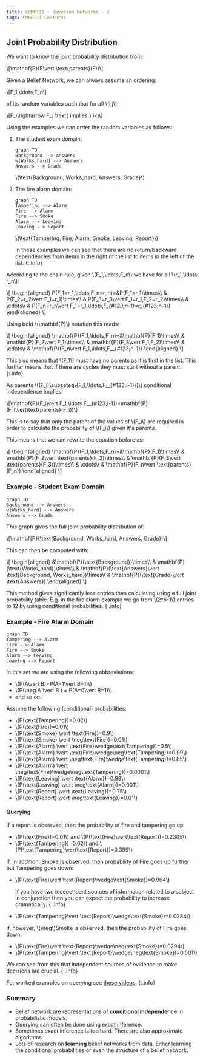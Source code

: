 ```yaml
---
title: COMP111 - Bayesian Networks - 2
tags: COMP111 Lectures
---
```

## Joint Probability Distribution
We want to know the joint probability distribution from: 

&#92;[\mathbf{P}(F\vert \text{parents}(F))&#92;]

Given a Belief Network, we can always assume an ordering:

&#92;[F_1,\ldots,F_n&#92;]

of its random variables such that for all &#92;(i,j&#92;):

&#92;[F_i\rightarrow F_j \text{ implies } i<j&#92;]

Using the examples we can order the random variables as follows:

1. The student exam domain:
    
    ```mermaid
    graph TD
    Background --> Answers
    w[Works_hard] --> Answers
    Answers --> Grade
    ```

    &#92;(\text{Background, Works\_hard, Answers, Grade}&#92;)
1. The fire alarm domain:

    ```mermaid
    graph TD
    Tampering --> Alarm
    Fire --> Alarm
    Fire --> Smoke
    Alarm --> Leaving
    Leaving --> Report
    ```

    &#92;(\text{Tampering, Fire, Alarm, Smoke, Leaving, Report}&#92;)
    
    In these examples we can see that there are no return/backward dependencies from items in the right of the list to items in the left of the list.
    {:.info}
    
According to the chain rule, given &#92;(F_1,\ldots,F_n&#92;) we have for all &#92;(r_1,\ldots r_n&#92;):

&#92;[
\begin{aligned}
P(F_1=r_1,\ldots,F_n=r_n)=&P(F_1=r_1)\times&#92;&#92;
& P(F_2=r_2\vert F_1=r_1)\times&#92;&#92;
& P(F_3=r_3\vert F_1=r_1,F_2=r_2)\times&#92;&#92;
& \cdots&#92;&#92;
& P(F_n=r_n\vert F_1=r_1,\ldots,F&#95;_{#123;n-1}=r&#95;_{#123;n-1})
\end{aligned}
&#92;]

Using bold &#92;(\mathbf{P}&#92;) notation this reads:

&#92;[
\begin{aligned}
\mathbf{P}(F_1,\ldots,F_n)=&\mathbf{P}(F_1)\times&#92;&#92;
& \mathbf{P}(F_2\vert F_1)\times&#92;&#92;
& \mathbf{P}(F_3\vert F_1,F_2)\times&#92;&#92;
& \cdots&#92;&#92;
& \mathbf{P}(F_n\vert F_1,\ldots,F&#95;_{#123;n-1})
\end{aligned}
&#92;]

This also means that &#92;(F_1&#92;) must have no parents as it is first in the list. This further means that if there are cycles they must start without a parent.
{:.info}

As parents &#92;((F_i)\subseteq&#92;{F_1,\ldots,F&#95;_{#123;i-1}&#92;}&#92;) conditional independence implies:

&#92;[\mathbf{P}(F_i\vert F_1,\ldots F&#95;_{#123;i-1})=\mathbf{P}(F_i\vert\text{parents}(F_i))&#92;]

This is to say that only the parent of the values of &#92;(F_i&#92;) are required in order to calculate the probability of &#92;(F_i&#92;) given it's parents.

This means that we can rewrite the equation before as:

&#92;[
\begin{aligned}
\mathbf{P}(F_1,\ldots,F_n)=&\mathbf{P}(F_1)\times&#92;&#92;
& \mathbf{P}(F_2\vert \text{parents}(F_2))\times&#92;&#92;
& \mathbf{P}(F_3\vert \text{parents}(F_3))\times&#92;&#92;
& \cdots&#92;&#92;
& \mathbf{P}(F_n\vert \text{parents}(F_n))
\end{aligned}
&#92;]

### Example - Student Exam Domain

```mermaid
graph TD
Background --> Answers
w[Works_hard] --> Answers
Answers --> Grade
```

This graph gives the full joint probability distribution of:

&#92;[\mathbf{P}(\text{Background, Works\_hard, Answers, Grade})&#92;]

This can then be computed with:

&#92;[
\begin{aligned}
&\mathbf{P}(\text{Background})\times&#92;&#92;
& \mathbf{P}(\text{Works\_hard})\times&#92;&#92;
& \mathbf{P}(\text{Answers}\vert \text{Background, Works\_hard})\times&#92;&#92;
& \mathbf{P}(\text{Grade}\vert \text{Answers})
\end{aligned}
&#92;]

This method gives significantly less entries than calculating using a full joint probability table. E.g. in the fire alarm example we go from &#92;(2^6-1&#92;) entries to 12 by using conditional probabilities.
{:.info}

### Example - Fire Alarm Domain

```mermaid
graph TD
Tampering --> Alarm
Fire --> Alarm
Fire --> Smoke
Alarm --> Leaving
Leaving --> Report
```

In this set we are using the following abbreviations:

* &#92;(P(A\vert B)=P(A=1\vert B=1)&#92;)
* &#92;(P(\neg A \vert B ) = P(A=0\vert B=1)&#92;)
* and so on.

Assume the following (conditional) probabilities:

* &#92;(P(\text{Tampering})=0.02&#92;)
* &#92;(P(\text{Fire})=0.01&#92;)
* &#92;(P(\text{Smoke} \vert \text{Fire})=0.9&#92;)
* &#92;(P(\text{Smoke} \vert \neg\text{Fire})=0.01&#92;)
* &#92;(P(\text{Alarm} \vert \text{Fire}\wedge\text{Tampering})=0.5&#92;)
* &#92;(P(\text{Alarm} \vert \text{Fire}\wedge\neg\text{Tampering})=0.99&#92;)
* &#92;(P(\text{Alarm} \vert \neg\text{Fire}\wedge\text{Tampering})=0.85&#92;)
* &#92;(P(\text{Alarm} \vert \neg\text{Fire}\wedge\neg\text{Tampering})=0.0001&#92;)
* &#92;(P(\text{Leaving} \vert \text{Alarm})=0.88&#92;)
* &#92;(P(\text{Leaving} \vert \neg\text{Alarm})=0.001&#92;)
* &#92;(P(\text{Report} \vert \text{Leaving})=0.75&#92;)
* &#92;(P(\text{Report} \vert \neg\text{Leaving})=0.01&#92;)

#### Querying
If a report is observed, then the probability of fire and tampering go up:

* &#92;(P(\text{Fire})=0.01&#92;) and &#92;(P(\text{Fire}\vert\text{Report})=0.2305&#92;)
* &#92;(P(\text{Tampering})=0.02&#92;) and &#92;(P(\text{Tampering}\vert\text{Report})=0.399&#92;)

If, in addition, Smoke is observed, then probability of Fire goes up further but Tampering goes down:

* &#92;(P(\text{Fire}\vert \text{Report}\wedge\text{Smoke})=0.964&#92;)
    
    If you have two independent sources of information related to a subject in conjunction then you can expect the probability to increase dramatically.
    {:.info}
* &#92;(P(\text{Tampering}\vert \text{Report}\wedge\text{Smoke})=0.0284&#92;)

If, however, &#92;(\neg&#92;)Smoke is observed, then the probability of Fire goes down:

* &#92;(P(\text{Fire}\vert \text{Report}\wedge\neg\text{Smoke})=0.0294&#92;)
* &#92;(P(\text{Tampering}\vert \text{Report}\wedge\neg\text{Smoke})=0.501&#92;)

We can see from this that independent sources of evidence to make decisions are crucial.
{:.info}

For worked examples on querying see [these videos](https://liverpool.instructure.com/courses/17569/pages/additional-videos-on-querying-the-alarm-system-belief-network?module_item_id=317996).
{:.info}

### Summary
* Belief network are representations of **conditional independence** in probabilistic models.
* Querying can often be done using exact inference.
* Sometimes exact inference is too hard. There are also approximate algorithms.
* Lots of research on **learning** belief networks from data. Either learning the conditional probabilities or even the structure of a belief network.
